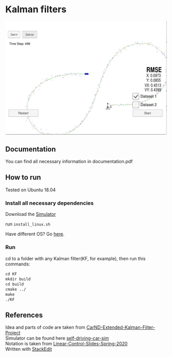 # Kalman filters

![logo](media/logo.png)

## Documentation
You can find all necessary information in documentation.pdf

## How to run 
Tested on Ubuntu 18.04

### Install all necessary dependencies
Download the [Simulator](https://github.com/udacity/self-driving-car-sim)

run `install_linux.sh`

Have different OS? Go [here](https://github.com/udacity/CarND-Extended-Kalman-Filter-Project).

### Run
cd to a folder with any Kalman filter(KF, for example), then run this commands:

```
cd KF
mkdir build
cd build
cmake ../
make
./KF
```

## References
Idea and parts of code are taken from [CarND-Extended-Kalman-Filter-Project](https://github.com/udacity/CarND-Extended-Kalman-Filter-Project) \
Simulator can be found here [self-driving-car-sim](https://github.com/udacity/self-driving-car-sim) \
Notation is taken from [Linear-Control-Slides-Spring-2020](https://github.com/SergeiSa/Linear-Control-Slides-Spring-2020) \
Written with [StackEdit](https://stackedit.io/)